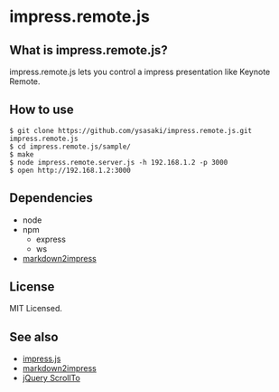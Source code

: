 impress.remote.js
=================

What is impress.remote.js?
--------------------------

impress.remote.js lets you control a impress presentation like Keynote Remote.

How to use
----------

    $ git clone https://github.com/ysasaki/impress.remote.js.git impress.remote.js
    $ cd impress.remote.js/sample/
    $ make
    $ node impress.remote.server.js -h 192.168.1.2 -p 3000
    $ open http://192.168.1.2:3000

Dependencies
------------

 - node
 - npm
   - express
   - ws
 - [markdown2impress](https://github.com/yoshiki/markdown2impress)

License
-------

MIT Licensed.

See also
--------
 - [impress.js](https://github.com/bartaz/impress.js/)
 - [markdown2impress](https://github.com/yoshiki/markdown2impress)
 - [jQuery ScrollTo](http://archive.plugins.jquery.com/project/ScrollTo)
